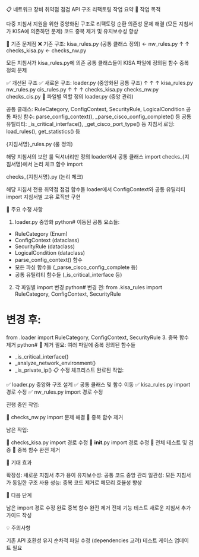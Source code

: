 📋 네트워크 장비 취약점 점검 API 구조 리팩토링 작업 요약
🎯 작업 목적

다중 지침서 지원을 위한 중앙화된 구조로 리팩토링
순환 의존성 문제 해결 (모든 지침서가 KISA에 의존하던 문제)
코드 중복 제거 및 유지보수성 향상

🚨 기존 문제점
❌ 기존 구조:
kisa_rules.py (공통 클래스 정의) ← nw_rules.py
                ↑                    ↑  
              checks_kisa.py ← checks_nw.py

모든 지침서가 kisa_rules.py에 의존
공통 클래스들이 KISA 파일에 정의됨
함수 중복 정의 문제

✅ 개선된 구조
✅ 새로운 구조:
             loader.py (중앙화된 공통 구조)
              ↑           ↑           ↑
        kisa_rules.py  nw_rules.py  cis_rules.py
              ↑           ↑           ↑
        checks_kisa.py checks_nw.py checks_cis.py
📂 파일별 역할 정의
loader.py (중앙 관리)

공통 클래스: RuleCategory, ConfigContext, SecurityRule, LogicalCondition
공통 파싱 함수: parse_config_context(), _parse_cisco_config_complete() 등
공통 유틸리티: _is_critical_interface(), _get_cisco_port_type() 등
지침서 로딩: load_rules(), get_statistics() 등

{지침서명}_rules.py (룰 정의)

해당 지침서의 보안 룰 딕셔너리만 정의
loader에서 공통 클래스 import
checks_{지침서명}에서 논리 체크 함수 import

checks_{지침서명}.py (논리 체크)

해당 지침서 전용 취약점 점검 함수들
loader에서 ConfigContext와 공통 유틸리티 import
지침서별 고유 로직만 구현

🔧 주요 수정 사항
1. loader.py 중앙화
python# 이동된 공통 요소들:
- RuleCategory (Enum)
- ConfigContext (dataclass)  
- SecurityRule (dataclass)
- LogicalCondition (dataclass)
- parse_config_context() 함수
- 모든 파싱 함수들 (_parse_cisco_config_complete 등)
- 공통 유틸리티 함수들 (_is_critical_interface 등)

2. 각 파일별 import 변경
python# 변경 전:
from .kisa_rules import RuleCategory, ConfigContext, SecurityRule

# 변경 후:
from .loader import RuleCategory, ConfigContext, SecurityRule
3. 중복 함수 제거
python# 🚫 제거 필요: 여러 파일에 중복 정의된 함수들
- _is_critical_interface()
- _analyze_network_environment()  
- _is_private_ip()
📋 수정 체크리스트
완료된 작업:

✅ loader.py 중앙화 구조 설계
✅ 공통 클래스 및 함수 이동
✅ kisa_rules.py import 경로 수정
✅ nw_rules.py import 경로 수정

진행 중인 작업:

🔧 checks_nw.py import 문제 해결
🔧 중복 함수 제거

남은 작업:

🔄 checks_kisa.py import 경로 수정
🔄 __init__.py import 경로 수정
🔄 전체 테스트 및 검증
🔄 중복 함수 완전 제거

🎯 기대 효과

확장성: 새로운 지침서 추가 용이
유지보수성: 공통 코드 중앙 관리
일관성: 모든 지침서가 동일한 구조 사용
성능: 중복 코드 제거로 메모리 효율성 향상

🚀 다음 단계

남은 import 경로 수정 완료
중복 함수 완전 제거
전체 기능 테스트
새로운 지침서 추가 가이드 작성

💡 주의사항

기존 API 호환성 유지
순차적 파일 수정 (dependencies 고려)
테스트 케이스 업데이트 필요